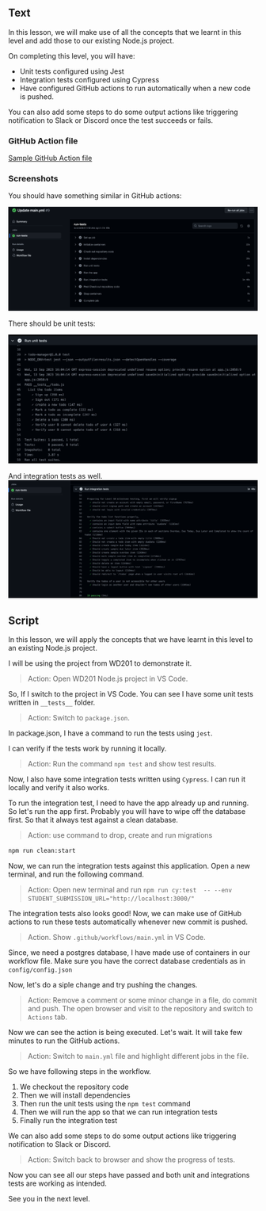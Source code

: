 ## Text

In this lesson, we will make use of all the concepts that we learnt in this level and add those to our existing Node.js project.

On completing this level, you will have:

- Unit tests configured using Jest
- Integration tests configured using Cypress
- Have configured GitHub actions to run automatically when a new code is pushed.

You can also add some steps to do some output actions like triggering notification to Slack or Discord once the test succeeds or fails.

### GitHub Action file

[Sample GitHub Action file](./main.yml)

### Screenshots

You should have something similar in GitHub actions:

![Github Action steps](./github-action.png)

There should be unit tests:

![Unit tests](./unit-test.png)

And integration tests as well.
![Integration tests](./integration-test.png)

## Script

In this lesson, we will apply the concepts that we have learnt in this level to an existing Node.js project.

I will be using the project from WD201 to demonstrate it.

> Action: Open WD201 Node.js project in VS Code.

So, If I switch to the project in VS Code. You can see I have some unit tests written in `__tests__` folder.

> Action: Switch to `package.json`.

In package.json, I have a command to run the tests using `jest`.

I can verify if the tests work by running it locally.

> Action: Run the command `npm test` and show test results.

Now, I also have some integration tests written using `Cypress`. I can run it locally and verify it also works.

To run the integration test, I need to have the app already up and running. So let's run the app first. Probably you will have to wipe off the database first. So that it always test against a clean database.

> Action: use command to drop, create and run migrations

```sh
npm run clean:start
```

Now, we can run the integration tests against this application. Open a new terminal, and run the following command.

> Action: Open new terminal and run `npm run cy:test  -- --env STUDENT_SUBMISSION_URL="http://localhost:3000/"`

The integration tests also looks good! Now, we can make use of GitHub actions to run these tests automatically whenever new commit is pushed.

> Action. Show `.github/workflows/main.yml` in VS Code.

Since, we need a postgres database, I have made use of containers in our workflow file. Make sure you have the correct database credentials as in `config/config.json`

Now, let's do a siple change and try pushing the changes.

> Action: Remove a comment or some minor change in a file, do commit and push. The open browser and visit to the repository and switch to `Actions` tab.

Now we can see the action is being executed. Let's wait. It will take few minutes to run the GitHub actions.

> Action: Switch to `main.yml` file and highlight different jobs in the file.

So we have following steps in the workflow.

1. We checkout the repository code
2. Then we will install dependencies
3. Then run the unit tests using the `npm test` command
4. Then we will run the app so that we can run integration tests
5. Finally run the integration test

We can also add some steps to do some output actions like triggering notification to Slack or Discord.

> Action: Switch back to browser and show the progress of tests.

Now you can see all our steps have passed and both unit and integrations tests are working as intended.

See you in the next level.
